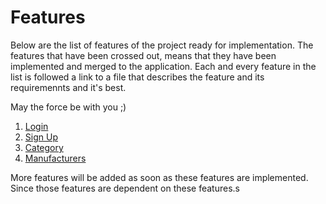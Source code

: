 # Features

Below are the list of features of the project ready for implementation.
The features that have been crossed out, means that they have been implemented and merged to the application.
Each and every feature in the list is followed a link to a file that describes the feature and its requiremennts and it's best.

May the force be with you ;)

1. [Login](login_feature.md)
2. [Sign Up](sign_up_feature.md)
4. [Category](category_feature.md)
4. [Manufacturers](manufacturer_feature.md)

More features will be added as soon as these features are implemented.
Since those features are dependent on these features.s
